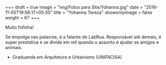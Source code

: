 +++
draft = true
image = "img/Fotos para Site/Yohanna.jpg"
date = "2016-11-05T19:56:17+05:30"
title = "Yohanna Tereza"
showonlyimage = false
weight = 67
+++

Muito fofinha!
<!--more-->

Se empolga nas palavras, é a falante do LabRua. Responsável até demais, é super prestativa e se divide em mil quando o assunto é ajudar os amigos e animais.

* Graduanda em Arquitetura e Urbanismo (UNIFACISA)
